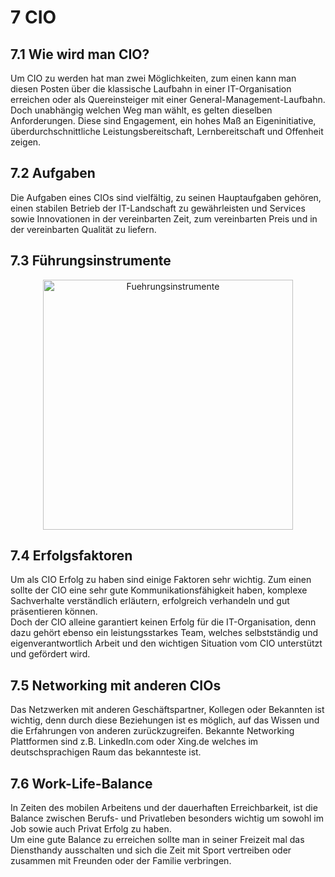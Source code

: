 # 7 CIO

## 7.1 Wie wird man CIO?
Um CIO zu werden hat man zwei Möglichkeiten, zum einen kann man diesen Posten über die klassische Laufbahn in einer IT-Organisation erreichen oder als Quereinsteiger mit einer General-Management-Laufbahn. Doch unabhängig welchen Weg man wählt, es gelten dieselben Anforderungen. Diese sind Engagement, ein hohes Maß an Eigeninitiative, überdurchschnittliche Leistungsbereitschaft, Lernbereitschaft und Offenheit zeigen.

## 7.2 Aufgaben
Die Aufgaben eines CIOs sind vielfältig, zu seinen Hauptaufgaben gehören, einen stabilen Betrieb der IT-Landschaft zu gewährleisten und Services sowie Innovationen in der vereinbarten Zeit, zum vereinbarten Preis und in der vereinbarten Qualität zu liefern.

## 7.3 Führungsinstrumente
<p align="center">
  <img src="../assets/ErfolgsfaktorenFuerEineDigitaleZukunft.Kapitel7.NiklasHarting.png" alt="Fuehrungsinstrumente" style="width: 400px;"/>
</p>

## 7.4 Erfolgsfaktoren
Um als CIO Erfolg zu haben sind einige Faktoren sehr wichtig. Zum einen sollte der CIO eine sehr gute Kommunikationsfähigkeit haben, komplexe Sachverhalte verständlich erläutern, erfolgreich verhandeln und gut präsentieren können.   
Doch der CIO alleine garantiert keinen Erfolg für die IT-Organisation, denn dazu gehört ebenso ein leistungsstarkes Team, welches selbstständig und eigenverantwortlich Arbeit und den wichtigen Situation vom CIO unterstützt und gefördert wird.

## 7.5 Networking mit anderen CIOs
Das Netzwerken mit anderen Geschäftspartner, Kollegen oder Bekannten ist wichtig, denn durch diese Beziehungen ist es möglich, auf das Wissen und die Erfahrungen von anderen zurückzugreifen.
Bekannte Networking Plattformen sind z.B. LinkedIn.com oder Xing.de welches im deutschsprachigen Raum das bekannteste ist.

## 7.6 Work-Life-Balance
In Zeiten des mobilen Arbeitens und der dauerhaften Erreichbarkeit, ist die Balance zwischen Berufs- und Privatleben besonders wichtig um sowohl im Job sowie auch Privat Erfolg zu haben.  
Um eine gute Balance zu erreichen sollte man in seiner Freizeit mal das Diensthandy ausschalten und sich die Zeit mit Sport vertreiben oder zusammen mit Freunden oder der Familie verbringen.